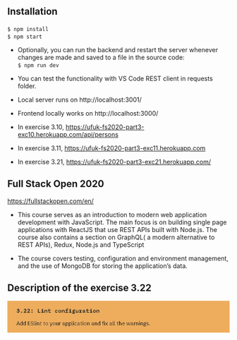 ## Installation
`$ npm install` \
`$ npm start`

- Optionally, you can run the backend and restart the server whenever changes are made and saved to a file in the source code: \
`$ npm run dev`

- You can test the functionality with VS Code REST client in requests folder.

- Local server runs on http://localhost:3001/ 
- Frontend locally works on http://localhost:3000/ 


- In exercise 3.10,  https://ufuk-fs2020-part3-exc10.herokuapp.com/api/persons 
- In exercise 3.11,  https://ufuk-fs2020-part3-exc11.herokuapp.com 
- In exercise 3.21,  https://ufuk-fs2020-part3-exc21.herokuapp.com/ 


## Full Stack Open 2020
https://fullstackopen.com/en/

- This course serves as an introduction to modern web application development with JavaScript. The main focus is on building single page applications with ReactJS that use REST APIs built with Node.js. The course also contains a section on GraphQL( a modern alternative to REST APIs), Redux, Node.js and TypeScript

- The course covers testing, configuration and environment management, and the use of MongoDB for storing the application’s data.

## Description of the exercise 3.22
![](https://github.com/ufuk-techclass/FullStack2020/blob/Part3-exercise3.22-lint_configuration/README-exercise3.22.jpg)
